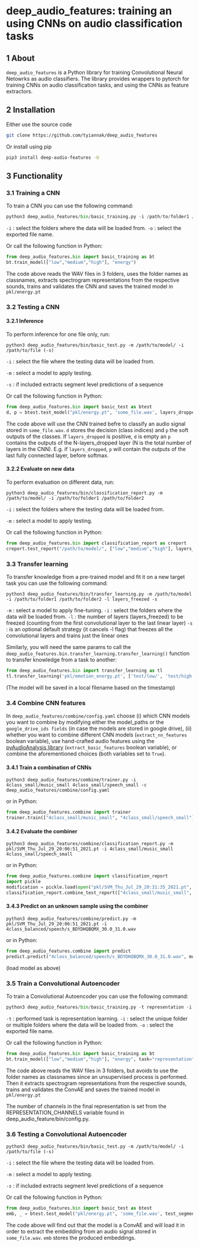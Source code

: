 
# deep_audio_features: training an using CNNs on audio classification tasks 
## 1 About
`deep_audio_features` is a Python library for training Convolutional Neural Netowrks 
as audio classifiers. The library provides wrappers to pytorch for training CNNs
on audio classification tasks, and using the CNNs as feature extractors. 

## 2 Installation
Εither use the source code

```bash
git clone https://github.com/tyiannak/deep_audio_features
```

Or install using pip
```bash
pip3 install deep-audio-features -U 
```


## 3 Functionality

### 3.1 Training a CNN

To train a CNN you can use the following command:
```python
python3 deep_audio_features/bin/basic_training.py -i /path/to/folder1 /path/to/folder2
```
`-i` : select the folders where the data will be loaded from.
`-o` : select the exported file name.

Or call the following function in Python:
```python
from deep_audio_features.bin import basic_training as bt
bt.train_model(["low","medium","high"], "energy")
```
The code above reads the WAV files in 3 folders, uses the folder names as classnames, extracts 
spectrogram representations from the respective sounds, trains and validates the CNN and saves the 
trained model in `pkl/energy.pt`

### 3.2 Testing a CNN
#### 3.2.1 Inference
To perform inference for one file only, run:
```
python3 deep_audio_features/bin/basic_test.py -m /path/to/model/ -i /path/to/file (-s)
```
`-i` : select the file where the testing data will be loaded from.

`-m` : select a model to apply testing.

`-s`  : if included extracts segment level predictions of a sequence

Or call the following function in Python:
```python
from deep_audio_features.bin import basic_test as btest
d, p = btest.test_model("pkl/energy.pt", 'some_file.wav', layers_dropped=0, test_segmentation=False)
```
The code above will use the CNN trained befre to classify an audio signal stored in `some_file.wav`.
`d` stores the decision (class indices) and `p` the soft outputs of the classes. 
If `layers_dropped` is positive, `d` is empty an `p` contains the outputs of the N-layers_dropped layer (N is the total number of layers in the CNN).
E.g. if `layers_dropped`, `p` will contain the outputs of the last fully connected layer, before softmax.

#### 3.2.2 Evaluate on new data
To perform evaluation on different data, run:
```
python3 deep_audio_features/bin/classification_report.py -m /path/to/model/ -i /path/to/folder1 /path/to/folder2
```
`-i` : select the folders where the testing data will be loaded from.

`-m` : select a model to apply testing.

Or call the following function in Python:
```python
from deep_audio_features.bin import classification_report as creport
creport.test_report("/path/to/model/", ["low","medium","high"], layers_dropped=0)
```

### 3.3 Transfer learning 

To transfer knowledge from a pre-trained model and fit it on a new target task you can use the following command:
```
python3 deep_audio_features/bin/transfer_learning.py -m /path/to/model -i /path/to/folder1 /path/to/folder2 -l layers_freezed -s
```
`-m` : select a model to apply fine-tuning.
`-i` : select the folders where the data will be loaded from.
`-l` : the number of layers (layers_freezed) to be freezed (counting from the first convolutional layer to the last linear layer)
`-s` :  is an optional default strategy (it cancels -l flag) that freezes all the convolutional layers and trains just the linear ones 

Similarly, you will need the same params to call the `deep_audio_features.bin.transfer_learning.transfer_learning()` 
function to transfer knowledge from a task to another:
```python
from deep_audio_features.bin import transfer_learning as tl
tl.transfer_learning('pkl/emotion_energy.pt', ['test/low/', 'test/high'] , strategy=0, layers_freezed=0)
```
(The model will be saved in a local filename based on the timestamp)

### 3.4 Combine CNN features

In `deep_audio_features/combine/config.yaml` choose 
(i) which CNN models you want to combine by 
modifying either the model_paths or the 
`google_drive_ids fields` (in case the models are stored in google drive),
 (ii) whether you want to combine different CNN 
 models (`extract_nn_features` boolean variable), 
 use hand-crafted audio features using the [pyAudioAnalysis library](https://github.com/tyiannak/pyAudioAnalysis)
 (`extract_basic_features` boolean variable), 
 or combine the aforementioned choices 
 (both variables set to `True`).

#### 3.4.1 Train a combination of CNNs
```
python3 deep_audio_features/combine/trainer.py -i 4class_small/music_small 4class_small/speech_small -c deep_audio_features/combine/config.yaml
```
or in Python:
```python
from deep_audio_features.combine import trainer
trainer.train(["4class_small/music_small", "4class_small/speech_small"], None, "config.yaml")
```

#### 3.4.2 Evaluate the combiner
```
python3 deep_audio_features/combine/classification_report.py -m pkl/SVM_Thu_Jul_29_20:06:51_2021.pt -i 4class_small/music_small 4class_small/speech_small
```
or in Python:
```python
from deep_audio_features.combine import classification_report
import pickle
modification = pickle.load(open("pkl/SVM_Thu_Jul_29_20:31:35_2021.pt", 'rb'))
classification_report.combine_test_report(["4class_small/music_small", "4class_small/speech_small"], modification)
```
#### 3.4.3 Predict on an unknown sample using the combiner
```
python3 deep_audio_features/combine/predict.py -m pkl/SVM_Thu_Jul_29_20:06:51_2021.pt -i 4class_balanced/speech/s_BDYDHQBQMX_30.0_31.0.wav
```
or in Python:
```python
from deep_audio_features.combine import predict
predict.predict("4class_balanced/speech/s_BDYDHQBQMX_30.0_31.0.wav", modification)
```
(load model as above)

### 3.5 Train a Convolutional Autoencoder

To train a Convolutional Autoencoder you can use the following command:
```python
python3 deep_audio_features/bin/basic_training.py -t representation -i /path/to/folder1 /path/to/folder2
```
`-t` : performed task is representation learning.
`-i` : select the unique folder or multiple folders where the data will be loaded from.
`-o` : select the exported file name.

Or call the following function in Python:
```python
from deep_audio_features.bin import basic_training as bt
bt.train_model(["low","medium","high"], "energy", task="representation")
```
The code above reads the WAV files in 3 folders, but avoids to use the folder names as classnames since an unsupervised process is performed. Then it extracts 
spectrogram representations from the respective sounds, trains and validates the ConvAE and saves the 
trained model in `pkl/energy.pt`

The number of channels in the final representation is set from the REPRESENTATION_CHANNELS variable found in deep_audio_feature/bin/config.py.

### 3.6 Testing a Convolutional Autoencoder

```
python3 deep_audio_features/bin/basic_test.py -m /path/to/model/ -i /path/to/file (-s)
```
`-i` : select the file where the testing data will be loaded from.

`-m` : select a model to apply testing.

`-s`  : if included extracts segment level predictions of a sequence

Or call the following function in Python:
```python
from deep_audio_features.bin import basic_test as btest
emb, _ = btest.test_model("pkl/energy.pt", 'some_file.wav', test_segmentation=False)
```
The code above will find out that the model is a ConvAE and will load it in order to extract the embedding from an audio signal stored in `some_file.wav`.
`emb` stores the produced embeddings. 
